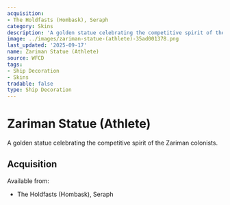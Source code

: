 ```yaml
---
acquisition:
- The Holdfasts (Hombask), Seraph
category: Skins
description: 'A golden statue celebrating the competitive spirit of the Zariman colonists. '
image: ../images/zariman-statue-(athlete)-35ad001378.png
last_updated: '2025-09-17'
name: Zariman Statue (Athlete)
source: WFCD
tags:
- Ship Decoration
- Skins
tradable: false
type: Ship Decoration
---
```


# Zariman Statue (Athlete)

A golden statue celebrating the competitive spirit of the Zariman colonists. 

## Acquisition

Available from:
- The Holdfasts (Hombask), Seraph

